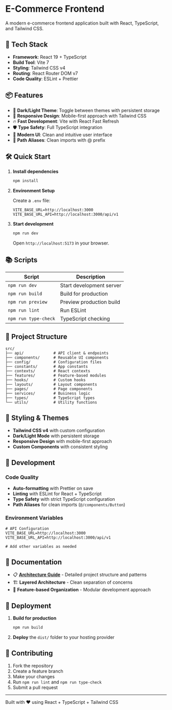 # E-Commerce Frontend

A modern e-commerce frontend application built with React, TypeScript, and Tailwind CSS.

## 🚀 Tech Stack

- **Framework**: React 19 + TypeScript
- **Build Tool**: Vite 7
- **Styling**: Tailwind CSS v4
- **Routing**: React Router DOM v7
- **Code Quality**: ESLint + Prettier

## 📦 Features

- 🌙 **Dark/Light Theme**: Toggle between themes with persistent storage
- 📱 **Responsive Design**: Mobile-first approach with Tailwind CSS
- 🔥 **Fast Development**: Vite with React Fast Refresh
- 🛡️ **Type Safety**: Full TypeScript integration
- 🎨 **Modern UI**: Clean and intuitive user interface
- 📂 **Path Aliases**: Clean imports with @ prefix

## 🛠️ Quick Start

1. **Install dependencies**

   ```bash
   npm install
   ```

2. **Environment Setup**

   Create a `.env` file:

   ```env
   VITE_BASE_URL=http://localhost:3000
   VITE_BASE_URL_API=http://localhost:3000/api/v1
   ```

3. **Start development**

   ```bash
   npm run dev
   ```

   Open `http://localhost:5173` in your browser.

## 📚 Scripts

| Script               | Description              |
| -------------------- | ------------------------ |
| `npm run dev`        | Start development server |
| `npm run build`      | Build for production     |
| `npm run preview`    | Preview production build |
| `npm run lint`       | Run ESLint               |
| `npm run type-check` | TypeScript checking      |

## 📁 Project Structure

```
src/
├── api/             # API client & endpoints
├── components/      # Reusable UI components
├── config/          # Configuration files
├── constants/       # App constants
├── contexts/        # React contexts
├── features/        # Feature-based modules
├── hooks/           # Custom hooks
├── layouts/         # Layout components
├── pages/           # Page components
├── services/        # Business logic
├── types/           # TypeScript types
└── utils/           # Utility functions
```

## 🎨 Styling & Themes

- **Tailwind CSS v4** with custom configuration
- **Dark/Light Mode** with persistent storage
- **Responsive Design** with mobile-first approach
- **Custom Components** with consistent styling

## 🔧 Development

### Code Quality

- **Auto-formatting** with Prettier on save
- **Linting** with ESLint for React + TypeScript
- **Type Safety** with strict TypeScript configuration
- **Path Aliases** for clean imports (`@/components/Button`)

### Environment Variables

```env
# API Configuration
VITE_BASE_URL=http://localhost:3000
VITE_BASE_URL_API=http://localhost:3000/api/v1

# Add other variables as needed
```

## 📖 Documentation

- 📋 **[Architecture Guide](./ARCHITECTURE.md)** - Detailed project structure and patterns
- 🏗️ **Layered Architecture** - Clean separation of concerns
- 🎯 **Feature-based Organization** - Modular development approach

## 🚀 Deployment

1. **Build for production**

   ```bash
   npm run build
   ```

2. **Deploy** the `dist/` folder to your hosting provider

## 🤝 Contributing

1. Fork the repository
2. Create a feature branch
3. Make your changes
4. Run `npm run lint` and `npm run type-check`
5. Submit a pull request

---

Built with ❤️ using React + TypeScript + Tailwind CSS
